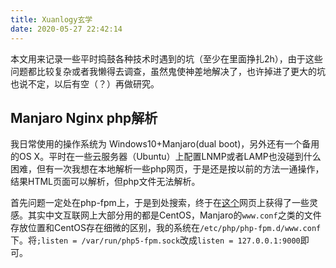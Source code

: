 ```yaml
---
title: Xuanlogy玄学
date: 2020-05-27 22:42:14
---
```


本文用来记录一些平时捣鼓各种技术时遇到的坑（至少在里面挣扎2h），由于这些问题都比较复杂或者我懒得去调查，虽然鬼使神差地解决了，也许掉进了更大的坑也说不定，以后有空（？）再做研究。

## Manjaro Nginx php解析


我日常使用的操作系统为 Windows10+Manjaro(dual boot)，另外还有一个备用的OS X。平时在一些云服务器（Ubuntu）上配置LNMP或者LAMP也没碰到什么困难，但有一次我想在本地解析一些php网页，于是还是按以前的方法一通操作，结果HTML页面可以解析，但php文件无法解析。

首先问题一定处在php-fpm上，于是到处搜索，终于在[这个](https://segmentfault.com/q/1010000007300680)网页上获得了一些灵感。其实中文互联网上大部分用的都是CentOS，Manjaro的`www.conf`之类的文件存放位置和CentOS存在细微的区别，我的系统在`/etc/php/php-fpm.d/www.conf`下。将`;listen = /var/run/php5-fpm.sock`改成`listen = 127.0.0.1:9000`即可。
